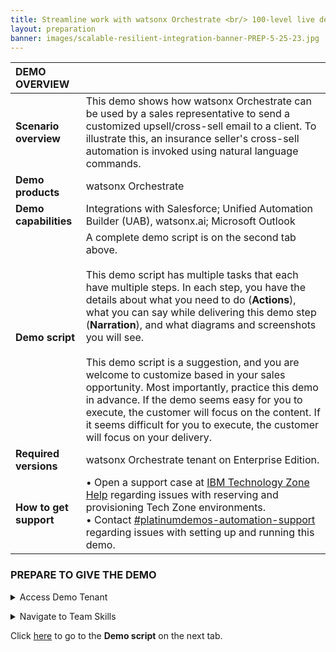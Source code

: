 ```yaml
---
title: Streamline work with watsonx Orchestrate <br/> 100-level live demo
layout: preparation
banner: images/scalable-resilient-integration-banner-PREP-5-25-23.jpg
---
```


<span id="place1"></span>

<span id="top"></span>

| **DEMO OVERVIEW** | | 
| :---         | :--- |
| **Scenario overview** | This demo shows how watsonx Orchestrate can be used by a sales representative to send a customized upsell/cross-sell email to a client. To illustrate this, an insurance seller's cross-sell automation is invoked using natural language commands.|
| **Demo products** | watsonx Orchestrate |
| **Demo capabilities** | Integrations with Salesforce; Unified Automation Builder (UAB), watsonx.ai; Microsoft Outlook |
| **Demo script** | A complete demo script is on the second tab above. <br/><br/> This demo script has multiple tasks that each have multiple steps. In each step, you have the details about what you need to do (**Actions**), what you can say while delivering this demo step (**Narration**), and what diagrams and screenshots you will see.<br/><br/>This demo script is a suggestion, and you are welcome to customize based in your sales opportunity. Most importantly, practice this demo in advance. If the demo seems easy for you to execute, the customer will focus on the content. If it seems difficult for you to execute, the customer will focus on your delivery. |
| **Required versions** | watsonx Orchestrate tenant on Enterprise Edition. |
| **How to get support** | • Open a support case at <a href="https://techzone.ibm.com/help" target="_blank" rel="noreferrer">IBM Technology Zone Help</a> regarding issues with reserving and provisioning Tech Zone environments.<br/>• Contact <a href="https://ibm-cloud.slack.com/archives/C0216F39ACU" target="_blank" rel="noreferrer">#platinumdemos-automation-support</a> regarding issues with setting up and running this demo. |

<inline-notification text="This 100-level demo, designed for sellers and tech sellers, does not require technical skills and deployment skills, and it only covers the end user view. <br/> A more in-depth 300-level demo, designed for tech sellers, is coming soon that will cover both the end user view and builder view."></inline-notification>

### **PREPARE TO GIVE THE DEMO**
<details markdown="1">

<summary>Access Demo Tenant</summary>

Log into the demo tenant with your IBM email. You must be invited to a demo tenant by a tenant admin to view and run the demo skills.
</details>

<p/>
<details markdown="1">

<summary>Navigate to Team Skills</summary>

When you log into watsonx Orchestrate, the default view is 'personal skills'. To run the demo, change the view to 'team skills'.
</details>

<p/>

Click [here](demo-script) to go to the **Demo script** on the next tab.